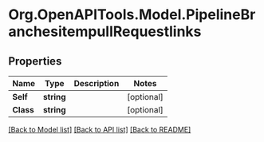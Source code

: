# Org.OpenAPITools.Model.PipelineBranchesitempullRequestlinks
## Properties

Name | Type | Description | Notes
------------ | ------------- | ------------- | -------------
**Self** | **string** |  | [optional] 
**Class** | **string** |  | [optional] 

[[Back to Model list]](../README.md#documentation-for-models) [[Back to API list]](../README.md#documentation-for-api-endpoints) [[Back to README]](../README.md)

